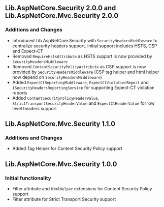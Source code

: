## Lib.AspNetCore.Security 2.0.0 and Lib.AspNetCore.Mvc.Security 2.0.0
### Additions and Changes
- Introduced Lib.AspNetCore.Security with `SecurityHeadersMiddleware` to centralize security headers support. Initial support includes HSTS, CSP and Expect-CT
- Removed `RequireHstsAttribute` as HSTS support is now provided by `SecurityHeadersMiddleware`
- Removed `ContentSecurityPolicyAttribute` as CSP support is now provided by `SecurityHeadersMiddleware` (CSP tag helper and html helper now depend on `SecurityHeadersMiddleware`)
- Added `ExpectCtReportingMiddleware`, `ExpectCtViolationReport` and `ISecurityHeadersReportingService` for supporting Expect-CT violation reports
- Added `ContentSecurityPolicyHeaderValue`, `StrictTransportSecurityHeaderValue` and `ExpectCtHeaderValue` for low level headers support

## Lib.AspNetCore.Mvc.Security 1.1.0
### Additions and Changes
- Added Tag Helper for Content Security Policy support

## Lib.AspNetCore.Mvc.Security 1.0.0
### Initial functionality
- Filter attribute and `HtmlHelper` extensions for Content Security Policy support
- Filter attribute for Strict Transport Security support
